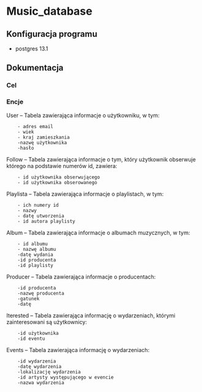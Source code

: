 # Music_database

## Konfiguracja programu
  - postgres 13.1
  
  
  ## Dokumentacja
  
  ### Cel
  
  
  ### Encje
  
 User – Tabela zawierająca informacje o użytkowniku, w tym:
 
		- adres email
		- wiek	
		- kraj zamieszkania 
		-nazwę użytkownika
		-hasło
		
Follow – Tabela zawierająca informacje o tym, który użytkownik obserwuje którego na podstawie numerów id, zawiera:

		- id użytkownika obserwującego
		- id użytkownika obserowanego
		
Playlista – Tabela zawierająca informacje o playlistach, w tym:

		- ich numery id
		- nazwy
		- datę utworzenia
		- id autora playlisty
		
Album – Tabela zawierająca informacje o albumach muzycznych, w tym:

		- id albumu
		- nazwę albumu
		-datę wydania
		-id producenta
		-id playlisty
		
Producer – Tabela zawierająca informacje o producentach:

		-id producenta
		-nazwę producenta
		-gatunek
		-datę
		
Iterested – Tabela zawierająca informację o wydarzeniach, którymi zainteresowani są użytkownicy:

		-id użytkownika
		-id eventu
		
Events – Tabela zawierająca informację o wydarzeniach:

		-id wydarzenia
		-datę wydarzenia
		-lokalizację wydarzenia
		-id artysty występującego w evencie
		-nazwa wydarzenia

